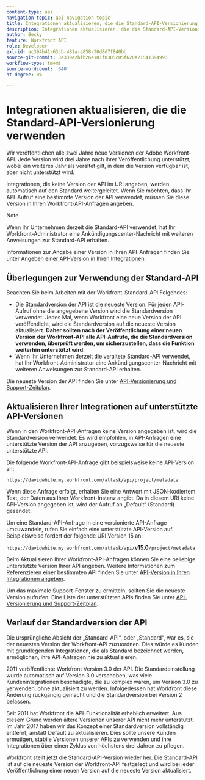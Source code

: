 ```yaml
---
content-type: api
navigation-topic: api-navigation-topic
title: Integrationen aktualisieren, die die Standard-API-Versionierung verwenden
description: Integrationen aktualisieren, die die Standard-API-Versionierung verwenden
author: Becky
feature: Workfront API
role: Developer
exl-id: ac394b41-63cb-481a-a858-30d8d7f840bb
source-git-commit: 3e339e2bfb26e101f0305c05f620a21541394993
workflow-type: tm+mt
source-wordcount: '640'
ht-degree: 0%

---
```


# Integrationen aktualisieren, die die Standard-API-Versionierung verwenden

Wir veröffentlichen alle zwei Jahre neue Versionen der Adobe Workfront-API. Jede Version wird drei Jahre nach ihrer Veröffentlichung unterstützt, wobei ein weiteres Jahr als veraltet gilt, in dem die Version verfügbar ist, aber nicht unterstützt wird.

Integrationen, die keine Version der API im URI angeben, werden automatisch auf den Standard weitergeleitet. Wenn Sie möchten, dass Ihr API-Aufruf eine bestimmte Version der API verwendet, müssen Sie diese Version in Ihren Workfront-API-Anfragen angeben.

>[!NOTE]
>
>Wenn Ihr Unternehmen derzeit die Standard-API verwendet, hat Ihr Workfront-Administrator eine Ankündigungscenter-Nachricht mit weiteren Anweisungen zur Standard-API erhalten.

Informationen zur Angabe einer Version in Ihren API-Anfragen finden Sie unter [Angeben einer API-Version in Ihren Integrationen](../../wf-api/api/specify-api-version-integrations.md).

## Überlegungen zur Verwendung der Standard-API

Beachten Sie beim Arbeiten mit der Workfront-Standard-API Folgendes:

* Die Standardversion der API ist die neueste Version. Für jeden API-Aufruf ohne die angegebene Version wird die Standardversion verwendet. Jedes Mal, wenn Workfront eine neue Version der API veröffentlicht, wird die Standardversion auf die neueste Version aktualisiert. **Daher sollten nach der Veröffentlichung einer neuen Version der Workfront-API alle API-Aufrufe, die die Standardversion verwenden, überprüft werden, um sicherzustellen, dass die Funktion weiterhin unterstützt wird**.
* Wenn Ihr Unternehmen derzeit die veraltete Standard-API verwendet, hat Ihr Workfront-Administrator eine Ankündigungscenter-Nachricht mit weiteren Anweisungen zur Standard-API erhalten.

Die neueste Version der API finden Sie unter [API-Versionierung und Support-Zeitplan](../../wf-api/api/api-version-support-schedule.md).

## Aktualisieren Ihrer Integrationen auf unterstützte API-Versionen

Wenn in den Workfront-API-Anfragen keine Version angegeben ist, wird die Standardversion verwendet. Es wird empfohlen, in API-Anfragen eine unterstützte Version der API anzugeben, vorzugsweise für die neueste unterstützte API.

Die folgende Workfront-API-Anfrage gibt beispielsweise keine API-Version an:

`https://davidwhite.my.workfront.com/attask/api/project/metadata`

Wenn diese Anfrage erfolgt, erhalten Sie eine Antwort mit JSON-kodiertem Text, der Daten aus Ihrer Workfront-Instanz angibt. Da in diesem URI keine API-Version angegeben ist, wird der Aufruf an „Default“ (Standard) gesendet.

Um eine Standard-API-Anfrage in eine versionierte API-Anfrage umzuwandeln, rufen Sie einfach eine unterstützte API-Version auf. Beispielsweise fordert der folgende URI Version 15 an:

`https://davidwhite.my.workfront.com/attask/api/`**v15.0**`/project/metadata`

Beim Aktualisieren Ihrer Workfront-API-Anfragen können Sie eine beliebige unterstützte Version Ihrer API angeben. Weitere Informationen zum Referenzieren einer bestimmten API finden Sie unter [API-Version in Ihren Integrationen angeben](../../wf-api/api/specify-api-version-integrations.md).

Um das maximale Support-Fenster zu ermitteln, sollten Sie die neueste Version aufrufen. Eine Liste der unterstützten APIs finden Sie unter [API-Versionierung und Support-Zeitplan](../../wf-api/api/api-version-support-schedule.md).

## Verlauf der Standardversion der API

Die ursprüngliche Absicht der „Standard-API“, oder „Standard“, war es, sie der neuesten Version der Workfront-API zuzuordnen. Dies würde es Kunden mit grundlegenden Integrationen, die als Standard bezeichnet werden, ermöglichen, ihre API-Anfragen nie zu aktualisieren.

2011 veröffentlichte Workfront Version 3.0 der API. Die Standardeinstellung wurde automatisch auf Version 3.0 verschoben, was viele Kundenintegrationen beschädigte, die zu komplex waren, um Version 3.0 zu verwenden, ohne aktualisiert zu werden. Infolgedessen hat Workfront diese Änderung rückgängig gemacht und die Standardversion bei Version 2 belassen.

Seit 2011 hat Workfront die API-Funktionalität erheblich erweitert. Aus diesem Grund werden ältere Versionen unserer API nicht mehr unterstützt. Im Jahr 2017 haben wir das Konzept einer Standardversion vollständig entfernt, anstatt Default zu aktualisieren. Dies sollte unsere Kunden ermutigen, stabile Versionen unserer APIs zu verwenden und ihre Integrationen über einen Zyklus von höchstens drei Jahren zu pflegen.

Workfront stellt jetzt die Standard-API-Version wieder her. Die Standard-API ist auf die neueste Version der Workfront-API festgelegt und wird bei jeder Veröffentlichung einer neuen Version auf die neueste Version aktualisiert.

